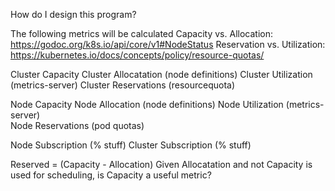 How do I design this program?

The following metrics will be calculated
Capacity vs. Allocation: https://godoc.org/k8s.io/api/core/v1#NodeStatus
Reservation vs. Utilization: https://kubernetes.io/docs/concepts/policy/resource-quotas/

Cluster Capacity
Cluster Allocatation    (node definitions)
Cluster Utilization     (metrics-server)
Cluster Reservations    (resourcequota)

Node Capacity
Node Allocation         (node definitions)
Node Utilization        (metrics-server)    
Node Reservations       (pod quotas)     


Node Subscription       (% stuff)
Cluster Subscription       (% stuff)

Reserved = (Capacity - Allocation)
Given Allocatation and not Capacity is used for scheduling, is Capacity a useful
metric?
